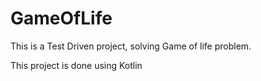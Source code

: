 # GameOfLife
This is a Test Driven project, solving Game of life problem.

This project is done using Kotlin
